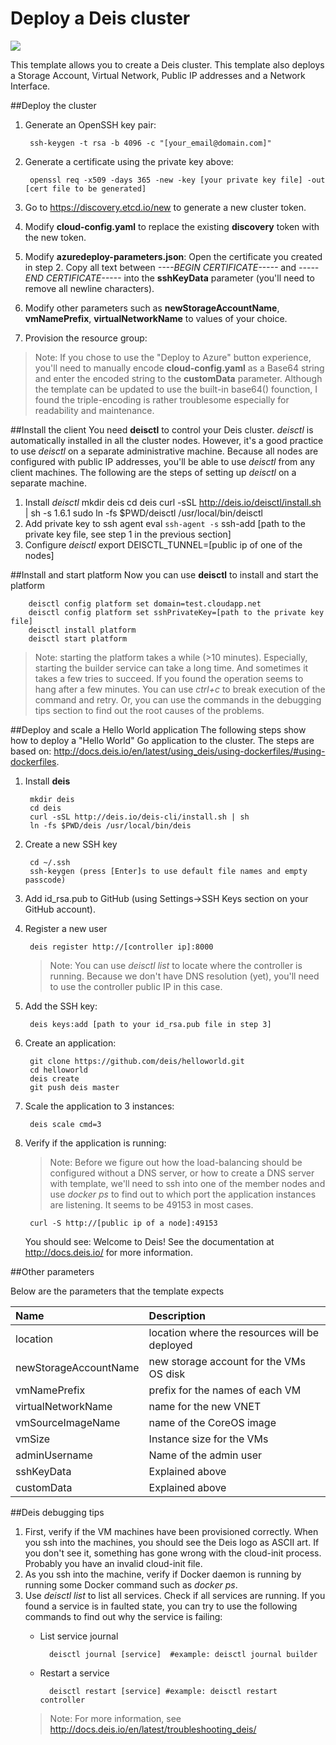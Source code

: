 # Deploy a Deis cluster

<a href="https://azuredeploy.net/" target="_blank">
    <img src="http://azuredeploy.net/deploybutton.png"/>
</a>

This template allows you to create a Deis cluster. This template also deploys a Storage Account, Virtual Network, Public IP addresses and a Network Interface. 

##Deploy the cluster

1. Generate an OpenSSH key pair:

		ssh-keygen -t rsa -b 4096 -c "[your_email@domain.com]"

2. Generate a certificate using the private key above:

		openssl req -x509 -days 365 -new -key [your private key file] -out [cert file to be generated]

3. Go to https://discovery.etcd.io/new to generate a new cluster token.
4. Modify **cloud-config.yaml** to replace the existing **discovery** token with the new token.
5. Modify **azuredeploy-parameters.json**: Open the certificate you created in step 2. Copy all text between  *----BEGIN CERTIFICATE-----* and *-----END CERTIFICATE-----* into the **sshKeyData** parameter (you'll need to remove all newline characters).
6. Modify other parameters such as **newStorageAccountName**, **vmNamePrefix**, **virtualNetworkName** to values of your choice. 
5. Provision the resource group:

>Note: If you chose to use the "Deploy to Azure" button experience, you'll need to manually encode **cloud-config.yaml** as a Base64 string and enter the encoded string to the **customData** parameter. Although the template can be updated to use the built-in base64() founction, I found the triple-encoding is rather troublesome especially for readability and maintenance.
		
##Install the client
You need **deisctl** to control your Deis cluster. *deisctl* is automatically installed in all the cluster nodes. However, it's a good practice to use *deisctl* on a separate administrative machine. Because all nodes are configured with public IP addresses, you'll be able to use *deisctl* from any client machines. The following are the steps of setting up *deisctl* on a separate machine.

1. Install *deisctl*
		mkdir deis
		cd deis
		curl -sSL http://deis.io/deisctl/install.sh | sh -s 1.6.1
		sudo ln -fs $PWD/deisctl /usr/local/bin/deisctl
2. Add private key to ssh agent
		eval `ssh-agent -s`
		ssh-add [path to the private key file, see step 1 in the previous section]
3. Configure *deisctl*
		export DEISCTL_TUNNEL=[public ip of one of the nodes]

##Install and start platform
Now you can use **deisctl** to install and start the platform

		deisctl config platform set domain=test.cloudapp.net
		deisctl config platform set sshPrivateKey=[path to the private key file]
		deisctl install platform
		deisctl start platform

>Note: starting the platform takes a while (>10 minutes). Especially, starting the builder service can take a long time. And sometimes it takes a few tries to succeed. If you found the operation seems to hang after a few minutes. You can use *ctrl+c* to break execution of the command and retry. Or, you can use the commands in the debugging tips section to find out the root causes of the problems.

##Deploy and scale a Hello World application
The following steps show how to deploy a "Hello World" Go application to the cluster. The steps are based on: http://docs.deis.io/en/latest/using_deis/using-dockerfiles/#using-dockerfiles.

1. Install **deis**

		mkdir deis
		cd deis
		curl -sSL http://deis.io/deis-cli/install.sh | sh
		ln -fs $PWD/deis /usr/local/bin/deis

2. Create a new SSH key

		cd ~/.ssh
		ssh-keygen (press [Enter]s to use default file names and empty passcode)

3. Add id_rsa.pub to GitHub (using Settings->SSH Keys section on your GitHub account).

4. Register a new user

		deis register http://[controller ip]:8000
	> Note: You can use *deisctl list* to locate where the controller is running. Because we don't have DNS resolution (yet), you'll need to use the controller public IP in this case.
	
5. Add the SSH key:

		deis keys:add [path to your id_rsa.pub file in step 3]

6. Create an application:

		git clone https://github.com/deis/helloworld.git
		cd helloworld
		deis create
		git push deis master

7. Scale the application to 3 instances:

		deis scale cmd=3

8. Verify if the application is running:

	> Note: Before we figure out how the load-balancing should be configured without a DNS server, or how to create a DNS server with template, we'll need to ssh into one of the member nodes and use *docker ps* to find out to which port the application instances are listening. It seems to be 49153 in most cases.
	
		curl -S http://[public ip of a node]:49153

	You should see:
		Welcome to Deis!
		See the documentation at http://docs.deis.io/ for more information.

##Other parameters

Below are the parameters that the template expects

| Name   | Description    |
|:--- |:---|
| location | location where the resources will be deployed |
| newStorageAccountName | new storage account for the VMs OS disk |
| vmNamePrefix | prefix for the names of each VM |
| virtualNetworkName | name for the new VNET |
| vmSourceImageName | name of the CoreOS image |
| vmSize | Instance size for the VMs |
| adminUsername | Name of the admin user | 
| sshKeyData | Explained above |
| customData | Explained above |

##Deis debugging tips

1. First, verify if the VM machines have been provisioned correctly. When you ssh into the machines, you should see the Deis logo as ASCII art. If you don't see it, something has gone wrong with the cloud-init process. Probably you have an invalid cloud-init file.
2. As you ssh into the machine, verify if Docker daemon is running by running some Docker command such as *docker ps*.
3. Use *deisctl list* to list all services. Check if all services are running. If you found a service is in faulted state, you can try to use the following commands to find out why the service is failing:
	- List service journal
	
			deisctl journal [service]  #example: deisctl journal builder

	- Restart a service
	
			deisctl restart [service] #example: deisctl restart controller
	
	>Note: For more information, see http://docs.deis.io/en/latest/troubleshooting_deis/
